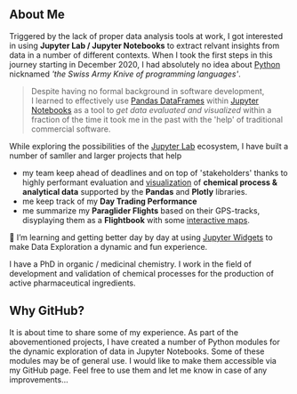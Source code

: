 ## About Me

Triggered by the lack of proper data analysis tools at work, I got interested in using <b>Jupyter Lab / Jupyter Notebooks</b> 
to extract relvant insights from data in a number of different contexts. 
When I took the first steps in this journey starting in December 2020, I had absolutely no idea about [Python](https://realpython.com/) nicknamed <em>'the Swiss Army Knive of programming languages'</em>.

>Despite having no formal background in software development,<br> I learned to effectively use [Pandas DataFrames](https://pandas.pydata.org/Pandas_Cheat_Sheet.pdf) within [Jupyter Notebooks](https://jupyter.org/try-jupyter/retro/notebooks/?path=notebooks/Intro.ipynb) as a tool to <em>get data evaluated and visualized</em> within a fraction of the time it took me in the past with the 'help' of traditional commercial software.

While exploring the possibilities of the [Jupyter Lab](https://jupyterlab.readthedocs.io/en/stable/) ecosystem, I have built a number of samller and larger projects that help 

  - my team keep ahead of deadlines and on top of 'stakeholders' thanks to highly performant evaluation and [visualization](https://plotly.com/python/) of <b>chemical process & analytical data</b> supported by the <b>Pandas</b> and <b>Plotly</b> libraries.
  - me keep track of my <b>Day Trading Performance</b>
  - me summarize my <b>Paraglider Flights</b> based on their GPS-tracks, disyplaying them as a <b>Flightbook</b> with some [interactive  maps](https://www.mapbox.com/use-cases/data-visualization/).
  
  
🌱 I’m learning and getting better day by day at using [Jupyter Widgets](https://ipywidgets.readthedocs.io/en/latest/) to make Data Exploration a dynamic and fun experience.

I have a PhD in organic / medicinal chemistry. I work in the field of development and validation of chemical processes for the production of active pharmaceutical ingredients.


## Why GitHub?
It is about time to share some of my experience. As part of the abovementioned projects, I have created a number of Python modules for the dynamic exploration of data in Jupyter Notebooks. Some of these modules may be of general use. 
I would like to make them accessible via my GitHub page. Feel free to use them and let me know in case of any improvements...

 




